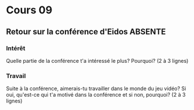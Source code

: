 # Cours 09 
## Retour sur la conférence d'Eidos ABSENTE

### Intérêt
Quelle partie de la conférence t'a intéressé le plus? Pourquoi? (2 à 3 lignes) 

### Travail
Suite à la conférence, aimerais-tu travailler dans le monde du jeu vidéo? Si oui, qu'est-ce qui t'a motivé dans la conférence et si non, pourquoi? (2 à 3 lignes)
